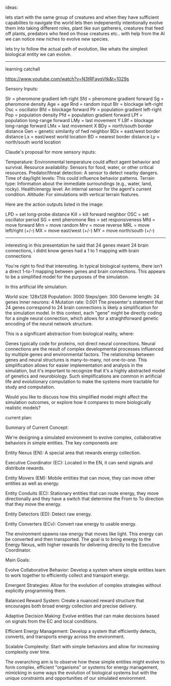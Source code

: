 ideas:

lets start with the same group of creatures and when they have sufficient capabilites to navigate the world lets then indepenently intentionally evolve them into taking different roles, plant like sun gatherers, creatures that feed off plants, predators who feed on those creatures etc.. with help from the AI we can notice new niches to evolve new species.

lets try to follow the actual path of evolution, like whats the simplest biological entity we can evolve. 

--- 
learning catchall

https://www.youtube.com/watch?v=N3tRFayqVtk&t=1029s

Sensory Inputs:

Slr = pheromone gradient left-right
Sfd = pheromone gradient forward
Sg = pheromone density
Age = age
Rnd = random input
Blr = blockage left-right
Osc = oscillator
Bfd = blockage forward
Plr = population gradient left-right
Pop = population density
Pfd = population gradient forward
LPf = population long-range forward
LMy = last movement Y
LBf = blockage long-range forward
LMx = last movement X
BDy = north/south border distance
Gen = genetic similarity of fwd neighbor
BDx = east/west border distance
Lx = east/west world location
BD = nearest border distance
Ly = north/south world location

Claude's proposal for more sensory inputs:

Temperature: Environmental temperature could affect agent behavior and survival.
Resource availability: Sensors for food, water, or other critical resources.
Predator/threat detection: A sensor to detect nearby dangers.
Time of day/light levels: This could influence behavior patterns.
Terrain type: Information about the immediate surroundings (e.g., water, land, rocky).
Health/energy level: An internal sensor for the agent's current condition.
Altitude: For simulations with vertical terrain features.


Here are the action outputs listed in the image:

LPD = set long-probe distance
Kill = kill forward neighbor
OSC = set oscillator period
SG = emit pheromone
Res = set responsiveness
Mfd = move forward
Mrn = move random
Mrv = move reverse
MRL = move left/right (+/-)
MX = move east/west (+/-)
MY = move north/south (+/-)



---


interesting in this presentation he said that 24 genes meant 24 brain connections, i didnt know genes had a 1 to 1 mapping with brain connections

You're right to find that interesting. In typical biological systems, there isn't a direct 1-to-1 mapping between genes and brain connections. This appears to be a simplified model for the purposes of the simulation.

In this artificial life simulation:

World size: 128x128
Population: 3000
Steps/gen: 300
Genome length: 24 genes
Inner neurons: 4
Mutation rate: 0.001
The presenter's statement that 24 genes correspond to 24 brain connections is likely a simplification for the simulation model. In this context, each "gene" might be directly coding for a single neural connection, which allows for a straightforward genetic encoding of the neural network structure.

This is a significant abstraction from biological reality, where:

Genes typically code for proteins, not direct neural connections.
Neural connections are the result of complex developmental processes influenced by multiple genes and environmental factors.
The relationship between genes and neural structures is many-to-many, not one-to-one.
This simplification allows for easier implementation and analysis in the simulation, but it's important to recognize that it's a highly abstracted model of genetics and neurobiology. Such simplifications are common in artificial life and evolutionary computation to make the systems more tractable for study and computation.

Would you like to discuss how this simplified model might affect the simulation outcomes, or explore how it compares to more biologically realistic models?




current plan:

Summary of Current Concept:

We're designing a simulated environment to evolve complex, collaborative behaviors in simple entities. The key components are:

Entity Nexus (EN): A special area that rewards energy collection.

Executive Coordinator (EC): Located in the EN, it can send signals and distribute rewards.

Entity Movers (EM): Mobile entities that can move, they can move other entities as well as energy.

Entity Conduits (EC): Stationary entities that can route energy, they move directionally and they have a switch that determine the From to To direction that they move the energy.

Entity Detectors (ED): Detect raw energy.

Entity Converters (ECv): Convert raw energy to usable energy.

The environment spawns raw energy that moves like light. This energy can be converted and then transported. The goal is to bring energy to the Energy Nexus, with higher rewards for delivering directly to the Executive Coordinator.

Main Goals:

Evolve Collaborative Behavior: Develop a system where simple entities learn to work together to efficiently collect and transport energy.

Emergent Strategies: Allow for the evolution of complex strategies without explicitly programming them.

Balanced Reward System: Create a nuanced reward structure that encourages both broad energy collection and precise delivery.

Adaptive Decision Making: Evolve entities that can make decisions based on signals from the EC and local conditions.

Efficient Energy Management: Develop a system that efficiently detects, converts, and transports energy across the environment.

Scalable Complexity: Start with simple behaviors and allow for increasing complexity over time.

The overarching aim is to observe how these simple entities might evolve to form complex, efficient "organisms" or systems for energy management, mimicking in some ways the evolution of biological systems but with the unique constraints and opportunities of our simulated environment.

